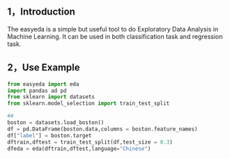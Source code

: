 ## 1，Introduction

The easyeda is a simple but useful tool to do Exploratory Data Analysis in Machine Learning.
It can be used in both classification task and regression task. 


## 2，Use Example

```python
from easyeda import eda
import pandas ad pd
from sklearn import datasets
from sklearn.model_selection import train_test_split

## 
boston = datasets.load_boston()
df = pd.DataFrame(boston.data,columns = boston.feature_names)
df["label"] = boston.target
dftrain,dftest = train_test_split(df,test_size = 0.3)
dfeda = eda(dftrain,dftest,language="Chinese")

```

